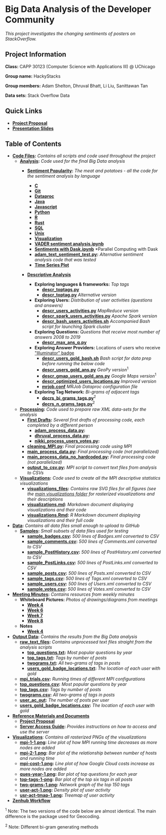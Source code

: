 # Big Data Analysis of the Developer Community 
*This project investigates the changing sentiments of posters on StackOverflow.*

## Project Information

**Class:** CAPP 30123 (Computer Science with Applications III) @ UChicago

**Group name:** HackyStacks

**Group members:** Adam Shelton, Dhruval Bhatt, Li Liu, Sanittawan Tan

**Data sets:** Stack Overflow Data

## Quick Links
- **[Project Proposal](refs_docs/CAPP3_project_proposal.pdf)**
- **[Presentation Slides](https://docs.google.com/presentation/d/1GYTZUKXJao9cUAPSVXusdpyFvTQQRsTqmrr1fUi9puU/edit?usp=sharing)**

## Table of Contents
- **[Code Files](code_files):** *Contains all scripts and code used throughout the project*
    - **[Analysis](code_files/analysis):** *Code used for the final Big Data analysis*
        - **[Sentiment Popularity](code_files/analysis/SentimentPopularity):** *The meat and potatoes - all the code for the sentiment analysis by language*
            - **[C](code_files/analysis/SentimentPopularity/C)**
            - **[Git](code_files/analysis/SentimentPopularity/Git)**
            - **[Dataproc](code_files/analysis/SentimentPopularity/Google-cloud-dataproc)**
            - **[Java](code_files/analysis/SentimentPopularity/Java)**
            - **[Javascript](code_files/analysis/SentimentPopularity/Javascript)**
            - **[Python](code_files/analysis/SentimentPopularity/Python)**
            - **[R](code_files/analysis/SentimentPopularity/R)**
            - **[Rust](code_files/analysis/SentimentPopularity/Rust)**
            - **[SQL](code_files/analysis/SentimentPopularity/SQL)**
            - **[Unix](code_files/analysis/SentimentPopularity/Unix)**
            - **[Visualization](code_files/analysis/SentimentPopularity/README.md)**
            - **[VADER sentiment analysis.ipynb](code_files/analysis/SentimentPopularity/VADER%20sentiment%20analysis.ipynb)**
            - **[Sentiments with Dask.ipynb](code_files/analysis/SentimentPopularity/Sentiments%20with%20Dask.ipynb)** *Parallel Computing with Dask
            - **[adam_text_sentiment_test.py](code_files/analysis/SentimentPopularity/adam_text_sentiment_test.py):** *Alternative sentiment analysis code that was tested*
            - **[Time Series Plot](code_files/analysis/SentimentPopularity/timeseries.py)**
            
        - **[Descriptive Analysis](code_files/analysis/descriptive)**  
            - **Exploring languages & frameworks:** *Top tags*
                - **[descr_toptags.py](code_files/analysis/descriptive/descr_toptags.py)**
                - **[descr_toptag.py](code_files/analysis/descriptive/descr_toptag.py)** *Alternative version*
            - **Exploring Users:** *Distribution of user activities (questions and answers)*
                - **[descr_users_activities.py](code_files/analysis/descriptive/descr_users_activities.py)** *MapReduce version*
                - **[descr_spark_users_activities.py](code_files/analysis/descriptive/descr_spark_users_activities.py)** *Apache Spark version*
                - **[descr_bash_users_activities.sh](code_files/analysis/descriptive/descr_bash_users_activities.sh)** *Accompanied Bash script for launching Spark cluster*
            - **Exploring Questions:** *Questions that receive most number of answers 2008 to 2019*
                - **[descr_max_ans_q.py](code_files/analysis/descriptive/descr_max_ans_q.py)**
            - **Exploring Answer Providers:** Locations of users who receive ["Illuminator" badge](https://stackoverflow.com/help/badges)
                - **[descr_users_gold_bash.sh](code_files/analysis/descriptive/descr_users_gold_bash.sh)** *Bash script for data prep before running the below code*
                - **[descr_users_gold_ans.py](code_files/analysis/descriptive/descr_users_gold_ans.py)** *GeoPy version*<sup>1</sup>
                - **[descr_gmap_users_gold_ans.py](code_files/analysis/descriptive/descr_gmap_users_gold_ans.py)** *Google Maps version*<sup>1</sup>
                - **[descr_optimized_users_locations.py](code_files/analysis/descriptive/descr_optimized_users_locations.py)** *Improved version*
                - **[mrjob.conf](code_files/analysis/descriptive/mrjob.conf)** *MRJob Dataproc configuration file*
            - **Exploring Tag Network:** *Bi-grams of adjacent tags*
                - **[decrs_bi_grams_tags.py](code_files/analysis/descriptive/descr_bi_grams_tags.py)**<sup>2</sup>
                - **[decrs_n_grams_tags.py](code_files/analysis/descriptive/descr_n_grams_tags.py)**<sup>2</sup>
    - **[Processing](code_files/processing):** *Code used to prepare raw XML data-sets for the analysis*
        - **[First Drafts](code_files/processing/first_drafts):** *Several first drafts of processing code, each completed by a different person*
            - **[adam_process_data.py](code_files/processing/first_drafts/adam_process_data.py):**
            - **[dhruval_process_data.py](code_files/processing/first_drafts/dhruval_process_data.py):**
            - **[nikki_process_users_votes.py](code_files/processing/first_drafts/nikki_process_users_votes.py):**
        - **[cleaning_MPI.py](code_files/processing/cleaning_MPI.py):** *Final processing code using MPI*
        - **[main_process_data.py](code_files/processing/main_process_data.py):** *Final processing code (not parallelized)*
        - **[main_process_data_no_hardcoded.py](code_files/processing/main_process_data_no_hardcoded.py):** *Final processing code (not parallelized)*
        - **[output_to_csv.py](code_files/processing/output_to_csv.py):** *MPI script to convert text files from analysis to CSVs*
    - **[Visualizations](code_files/visualizations):** *Code used to create all the MPI descriptive statistics visualizations*
        - **[visualizations_files](code_files/visualizations/visualizations_files):** *Contains raw SVG files for all figures (see the [main visualizations folder](../visualizations) for rasterized visualizations and their descriptions*
        - **[visualizations.md](code_files/visualizations/visualizations.md):** *Markdown document displaying visualizations and their code*
        - **[visualizations.Rmd](code_files/visualizations/visualizations.Rmd):** *R Markdown document displaying visualizations and their full code*
- **[Data](data):** *Contains all data files small enough to upload to GitHub*
    - **[Samples](data/samples):** *Small subsets of data files used for testing*
        - **[sample_badges.csv](data/samples/sample_badges.csv):** *500 lines of Badges.xml converted to CSV*
        - **[sample_comments.csv](data/samples/sample_comments.csv):** *500 lines of Comments.xml converted to CSV*
        - **[sample_PostHistory.csv](data/samples/sample_PostHistory.csv):** *500 lines of PostHistory.xml converted to CSV*
        - **[sample_PostLinks.csv](data/samples/sample_PostLinks.csv):** *500 lines of PostLinks.xml converted to CSV*
        - **[sample_posts.csv](data/samples/sample_posts.csv):** *500 lines of Posts.xml converted to CSV*
        - **[sample_tags.csv](data/samples/sample_tags.csv):** *500 lines of Tags.xml converted to CSV*
        - **[sample_users.csv](data/samples/sample_users.csv):** *500 lines of Users.xml converted to CSV*
        - **[sample_votes.csv](data/samples/sample_votes.csv):** *500 lines of Votes.xml converted to CSV*
- **[Meeting Minutes](minutes):** *Contains resources from weekly minutes*
     - **Whiteboard Pictures:** _Photos of drawings/diagrams from meetings_
        - **[Week 4](minutes/4_whiteboard.jpg)**
        - **[Week 6](minutes/6_whiteboard.jpg)**
        - **[Week 7](minutes/May17_whiteboard.jpg)**
        - **[Week 8](minutes/8_Whiteboard.jpg)**
    - **Notes**
        - **[Week 4](minutes/MeetingNotes_Apr26.pdf)**
- **[Output Data](output_data):**  *Contains the results from the Big Data analysis*
    - **[raw_text_files](output_data/raw_text_files):** *Contains unprocessed text files straight from the analysis scripts*
        - **[top_questions.txt](output_data/raw_text_files/top_questions.txt):** *Most popular questions by year*
        - **[top_tags.txt](output_data/raw_text_files/top_tags.txt):** *Tags by number of posts*
        - **[twograms.txt](output_data/raw_text_files/twograms.txt):** *All two-grams of tags in posts*
        - **[users_gold_badge_locations.txt](output_data/raw_text_files/users_gold_badge_locations.txt):** *The location of each user with gold*
    - **[mpi_trials.csv](output_data/mpi_trials.csv):** *Running times of different MPI configurations*
    - **[top_questions.csv](output_data/top_questions.csv):** *Most popular questions by year*
    - **[top_tags.csv](output_data/top_tags.csv):** *Tags by number of posts*
    - **[twograms.csv](output_data/twograms.csv):** *All two-grams of tags in posts*
    - **[user_ac_out](output_data/user_ac_out.csv):** *The number of posts per user*
    - **[users_gold_badge_locations.csv](output_data/users_gold_badge_locations.csv):** *The location of each user with gold*
- **[Reference Materials and Documents](refs_docs)**
    - **[Project Proposal](refs_docs/CAPP3_project_proposal.pdf)**
    - **[Server Access Guide](refs_docs/server_access.md):** *Provides instructions on how to access and use the server*
- **[Visualizations](visualizations)**: *Contains all rasterized PNGs of the visualizations*
    - **[mpi-1-1.png](visualizations/mpi-1-1.png):** *Line plot of how MPI running time decreases as more nodes are added*
    - **[mpi-2-1.png](visualizations/mpi-2-1.png):** *Bar plot of the relationship between number of hosts and running time*
    - **[mpi-cost-1.png](visualizations/mpi-cost-1.png):** *Line plot of how Google Cloud costs increase as more nodes are added*
    - **[ques-year-1.png](visualizations/ques-year-1.png):** *Bar plot of top questions for each year*
    - **[top-tags-1-png](visualizations/top-tags-1.png):** *Bar plot of the top six tags in all posts*
    - **[two-grams-1.png](visualizations/two-grams-1.png):** *Network graph of the top 150 tags*
    - **[user-act-1.png](visualizations/user-act-1.png):** *Density plot of user activity*
    - **[usr-act-tmap-1.png](visualizations/usr-act-tmap-1.png):** *Treemap of user activity*   
- **[Zenhub Workflow](zenhub_workflow)**


<sup>1</sup> Note: The two versions of the code below are almost identical. The main difference is the package used for Geocoding.
    
<sup>2</sup> Note: Different bi-gram generating methods
